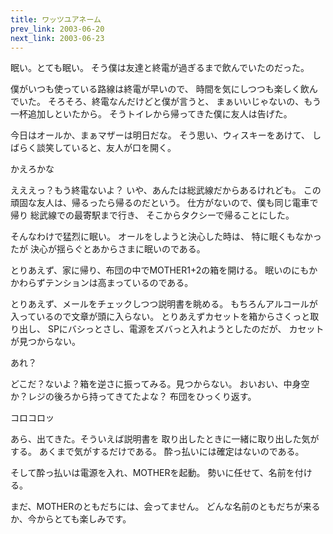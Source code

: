 ```yaml
---
title: ワッツユアネーム
prev_link: 2003-06-20
next_link: 2003-06-23
---
```

眠い。とても眠い。
そう僕は友達と終電が過ぎるまで飲んでいたのだった。

僕がいつも使っている路線は終電が早いので、
時間を気にしつつも楽しく飲んでいた。
そろそろ、終電なんだけどと僕が言うと、
まぁいいじゃないの、もう一杯追加しといたから。
そうトイレから帰ってきた僕に友人は告げた。

今日はオールか、まぁマザーは明日だな。
そう思い、ウィスキーをあけて、
しばらく談笑していると、友人が口を開く。
      
かえろかな
      
えええっ？もう終電ないよ？
いや、あんたは総武線だからあるけれども。
この頑固な友人は、帰るったら帰るのだという。
仕方がないので、僕も同じ電車で帰り
総武線での最寄駅まで行き、
そこからタクシーで帰ることにした。

そんなわけで猛烈に眠い。
オールをしようと決心した時は、
特に眠くもなかったが
決心が揺らぐとあからさまに眠いのである。

とりあえず、家に帰り、布団の中でMOTHER1+2の箱を開ける。
眠いのにもかかわらずテンションは高まっているのである。

とりあえず、メールをチェックしつつ説明書を眺める。
もちろんアルコールが入っているので文章が頭に入らない。
とりあえずカセットを箱からさくっと取り出し、
SPにバシっとさし、電源をズバっと入れようとしたのだが、
カセットが見つからない。

あれ？

どこだ？ないよ？箱を逆さに振ってみる。見つからない。
おいおい、中身空か？レジの後ろから持ってきてたよな？
布団をひっくり返す。

コロコロッ

あら、出てきた。そういえば説明書を
取り出したときに一緒に取り出した気がする。
あくまで気がするだけである。
酔っ払いには確定はないのである。

そして酔っ払いは電源を入れ、MOTHERを起動。
勢いに任せて、名前を付ける。



まだ、MOTHERのともだちには、会ってません。
どんな名前のともだちが来るか、今からとても楽しみです。
